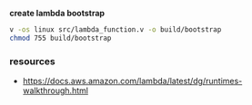 
**create lambda bootstrap**
```sh
v -os linux src/lambda_function.v -o build/bootstrap
chmod 755 build/bootstrap
```

### resources
* https://docs.aws.amazon.com/lambda/latest/dg/runtimes-walkthrough.html
